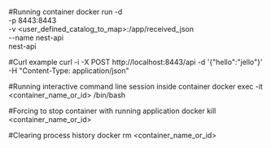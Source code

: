 #Running container
  docker run -d \
  -p 8443:8443 \
  -v <user_defined_catalog_to_map>:/app/received_json \
  --name nest-api \
  nest-api

  #Curl example 
  curl -i -X POST http://localhost:8443/api -d '{"hello":"jello"}' -H "Content-Type: application/json"

  #Running interactive command line session inside container
  docker exec -it <container_name_or_id> /bin/bash

  #Forcing to stop container with running application
  docker kill <container_name_or_id>

  #Clearing process history
  docker rm <container_name_or_id>
